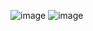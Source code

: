 ![image](https://github.com/user-attachments/assets/64cc98e4-65e0-4d0d-a68f-8af06e691d72)
![image](https://github.com/user-attachments/assets/e26303e1-e735-4c4f-b539-53b62834ab67)
